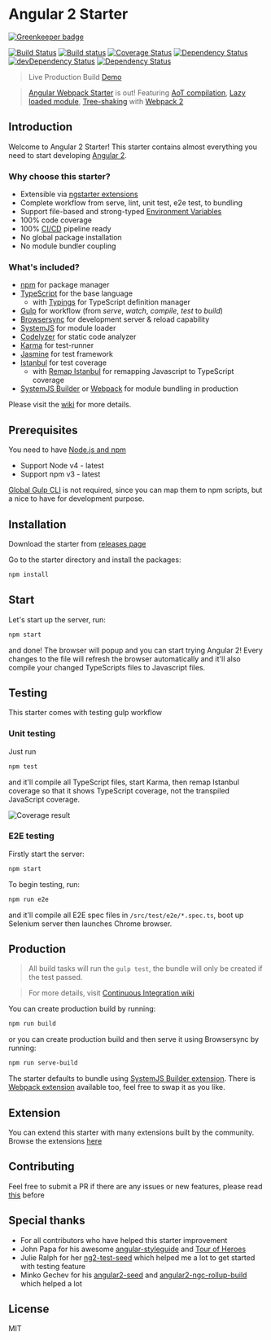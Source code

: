 # Angular 2 Starter

[![Greenkeeper badge](https://badges.greenkeeper.io/dcarabott/ui-router-poc.svg)](https://greenkeeper.io/)

[![Build Status](https://travis-ci.org/antonybudianto/angular2-starter.svg?branch=master)](https://travis-ci.org/antonybudianto/angular2-starter)
[![Build status](https://ci.appveyor.com/api/projects/status/d5b3a9nnxnv5bxa5/branch/master?svg=true)](https://ci.appveyor.com/project/antonybudianto/angular2-starter/branch/master)
[![Coverage Status](https://coveralls.io/repos/github/antonybudianto/angular2-starter/badge.svg?branch=master)](https://coveralls.io/github/antonybudianto/angular2-starter?branch=master)
[![Dependency Status](https://david-dm.org/antonybudianto/angular2-starter.svg)](https://david-dm.org/antonybudianto/angular2-starter)
[![devDependency Status](https://david-dm.org/antonybudianto/angular2-starter/dev-status.svg)](https://david-dm.org/antonybudianto/angular2-starter#info=devDependencies)
[![Dependency Status](https://dependencyci.com/github/antonybudianto/angular2-starter/badge)](https://dependencyci.com/github/antonybudianto/angular2-starter)

> Live Production Build [Demo](https://antonybudianto.github.io/angular2-starter/)    

> [Angular Webpack Starter](https://github.com/antonybudianto/angular-webpack-starter) is out! Featuring [AoT compilation](https://angular.io/docs/ts/latest/cookbook/aot-compiler.html), [Lazy loaded module](https://angular.io/docs/ts/latest/api/router/index/Routes-type-alias.html#!#sts=Lazy%20Loading), [Tree-shaking](https://medium.com/@Rich_Harris/tree-shaking-versus-dead-code-elimination-d3765df85c80#.103r6vl29) with [Webpack 2](https://webpack.github.io/docs/roadmap.html#2)

## Introduction
Welcome to Angular 2 Starter!
This starter contains almost everything you need to start developing [Angular 2](https://angular.io/).

### Why choose this starter?
- Extensible via [ngstarter extensions](https://github.com/ngstarter)
- Complete workflow from serve, lint, unit test, e2e test, to bundling
- Support file-based and strong-typed [Environment Variables](https://github.com/antonybudianto/angular2-starter/wiki/Environment-Variables)
- 100% code coverage
- 100% [CI/CD](https://github.com/antonybudianto/angular2-starter/wiki/Continuous-Integration) pipeline ready
- No global package installation
- No module bundler coupling

### What's included?
* [npm](https://www.npmjs.com/) for package manager
* [TypeScript](http://www.typescriptlang.org/) for the base language
  * with [Typings](https://github.com/typings/typings) for TypeScript definition manager
* [Gulp](http://gulpjs.com/) for workflow (from *serve*, *watch*, *compile*, *test* to *build*)
* [Browsersync](https://www.browsersync.io/) for development server & reload capability
* [SystemJS](https://github.com/systemjs/systemjs) for module loader
* [Codelyzer](https://github.com/mgechev/codelyzer) for static code analyzer
* [Karma](http://karma-runner.github.io/) for test-runner
* [Jasmine](http://jasmine.github.io/) for test framework
* [Istanbul](https://github.com/gotwarlost/istanbul) for test coverage
  * with [Remap Istanbul](https://github.com/SitePen/remap-istanbul) for remapping Javascript to TypeScript coverage
* [SystemJS Builder](https://github.com/systemjs/builder) or [Webpack](https://webpack.github.io/) for module bundling in production

Please visit the [wiki](https://github.com/antonybudianto/angular2-starter/wiki) for more details.

## Prerequisites
You need to have [Node.js and npm](https://nodejs.org/en/)
- Support Node v4 - latest
- Support npm v3 - latest

[Global Gulp CLI](https://github.com/gulpjs/gulp/blob/master/docs/getting-started.md) is not required, since you can map them to npm scripts, but a nice to have for development purpose.

## Installation
Download the starter from [releases page](https://github.com/antonybudianto/angular2-starter/releases)

Go to the starter directory and install the packages:
```bash
npm install
```

## Start
Let's start up the server, run:
```bash
npm start
```

and done! The browser will popup and you can start trying Angular 2!
Every changes to the file will refresh the browser automatically
and it'll also compile your changed TypeScripts files to Javascript files.

## Testing
This starter comes with testing gulp workflow

### Unit testing
Just run
```bash
npm test
```
and it'll compile all TypeScript files, start Karma, then remap Istanbul coverage so that it shows TypeScript coverage, not the transpiled JavaScript coverage.

![Coverage result](http://s33.postimg.org/w7m9ckdkf/Screen_Shot_2016_06_04_at_8_15_53_AM.png)

### E2E testing
Firstly start the server:
```bash
npm start
```
To begin testing, run:
```bash
npm run e2e
```
and it'll compile all E2E spec files in `/src/test/e2e/*.spec.ts`, boot up Selenium server then launches Chrome browser.

## Production
> All build tasks will run the `gulp test`, the bundle will only be created if the test passed.

> For more details, visit [Continuous Integration  wiki](https://github.com/antonybudianto/angular2-starter/wiki/Continuous-Integration)

You can create production build by running:
```bash
npm run build
```
or you can create production build and then serve it using Browsersync by running:
```bash
npm run serve-build
```
The starter defaults to bundle using [SystemJS Builder extension](https://github.com/ngstarter/systemjs-extension).
There is [Webpack extension](https://github.com/ngstarter/webpack-extension) available too, feel free to swap it as you like.

## Extension
You can extend this starter with many extensions built by the community. Browse the extensions [here](https://github.com/ngstarter)

## Contributing
Feel free to submit a PR if there are any issues or new features, please read [this](https://github.com/antonybudianto/angular2-starter/wiki/Contributing) before

## Special thanks
* For all contributors who have helped this starter improvement
* John Papa for his awesome [angular-styleguide](https://github.com/johnpapa/angular-styleguide) and [Tour of Heroes](https://github.com/johnpapa/angular2-tour-of-heroes)
* Julie Ralph for her [ng2-test-seed](https://github.com/juliemr/ng2-test-seed) which helped me a lot to get started with testing feature
* Minko Gechev for his [angular2-seed](https://github.com/mgechev/angular2-seed) and [angular2-ngc-rollup-build](https://github.com/mgechev/angular2-ngc-rollup-build) which helped a lot

## License
MIT
